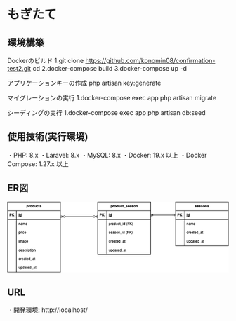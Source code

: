 # もぎたて

## 環境構築
Dockerのビルド
1.git clone <https://github.com/konomin08/confirmation-test2.git>
  cd <confirmation-test2>
2.docker-compose build
3.docker-compose up -d

アプリケーションキーの作成
php artisan key:generate

マイグレーションの実行
1.docker-compose exec app php artisan migrate

シーディングの実行
1.docker-compose exec app php artisan db:seed

## 使用技術(実行環境)
・PHP: 8.x
・Laravel: 8.x
・MySQL: 8.x
・Docker: 19.x 以上
・Docker Compose: 1.27.x 以上

## ER図
![ER図](./index.drawio.png)

## URL
・開発環境: http://localhost/
